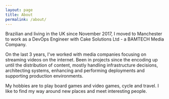 ```yaml
---
layout: page
title: About
permalink: /about/
---
```


Brazilian and living in the UK since November 2017, I moved to Manchester to work as a DevOps Engineer with Cake Solutions Ltd - a BAMTECH Media Company.

On the last 3 years, I've worked with media companies focusing on streaming videos on the internet. Been in projects since the encoding up until the distribution of content, mostly handling infrastructure decisions, architecting systems, enhancing and performing deployments and supporting production environments.

My hobbies are to play board games and video games, cycle and travel. I like to find my way around new places and meet interesting people.
